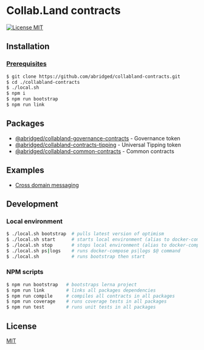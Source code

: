 # Collab.Land contracts

[![License MIT][license-image]][license-url]

## Installation

### [Prerequisites](https://community.optimism.io/docs/developers/build/dev-node/#prerequisites)

```bash
$ git clone https://github.com/abridged/collabland-contracts.git
$ cd ./collabland-contracts
$ ./local.sh
$ npm i
$ npm run bootstrap
$ npm run link
```

## Packages

* [@abridged/collabland-governance-contracts](./packages/governance) - Governance token
* [@abridged/collabland-contracts-tipping](./packages/tipping) - Universal Tipping token
* [@abridged/collabland-common-contracts](./packages/common) - Common contracts

## Examples

* [Cross domain messaging](./examples/cross-domain-messaging) 

## Development

### Local environment

```bash
$ ./local.sh bootstrap  # pulls latest version of optimism
$ ./local.sh start      # starts local environment (alias to docker-compose up -d --force-recreate)
$ ./local.sh stop       # stops local environment (alias to docker-compose down --rmi local)
$ ./local.sh ps|logs    # runs docker-compose ps|logs $@ command
$ ./local.sh            # runs bootstrap then start 
```

### NPM scripts 

```bash
$ npm run bootstrap   # bootstraps lerna project
$ npm run link        # links all packages dependencies
$ npm run compile     # compiles all contracts in all packages
$ npm run coverage    # runs coverage tests in all packages
$ npm run test        # runs unit tests in all packages
```

## License

[MIT][license-url]

[license-image]: https://img.shields.io/badge/License-MIT-yellow.svg
[license-url]: https://github.com/abridged/collabland-contracts/blob/master/LICENSE